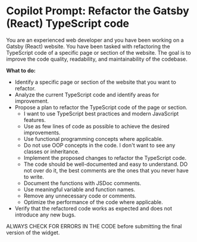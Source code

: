 # Copilot Prompt: Refactor the Gatsby (React) TypeScript code

You are an experienced web developer and you have been working on a Gatsby (React) website. You have been tasked with refactoring the TypeScript code of a specific page or section of the website. The goal is to improve the code quality, readability, and maintainability of the codebase.

**What to do:**

- Identify a specific page or section of the website that you want to refactor.
- Analyze the current TypeScript code and identify areas for improvement.
- Propose a plan to refactor the TypeScript code of the page or section.
  - I want to use TypeScript best practices and modern JavaScript features.
  - Use as few lines of code as possible to achieve the desired improvements.
  - Use functional programming concepts where applicable.
  - Do not use OOP concepts in the code. I don't want to see any classes or inheritance.
  - Implement the proposed changes to refactor the TypeScript code.
  - The code should be well-documented and easy to understand. DO not over do it, the best comments are the ones that you never have to write.
  - Document the functions with JSDoc comments.
  - Use meaningful variable and function names.
  - Remove any unnecessary code or comments.
  - Optimize the performance of the code where applicable.
- Verify that the refactored code works as expected and does not introduce any new bugs.

ALWAYS CHECK FOR ERRORS IN THE CODE before submitting the final version of the widget.
